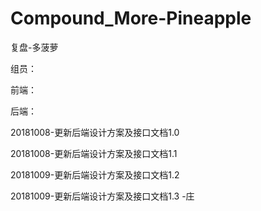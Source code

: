 # Compound_More-Pineapple
复盘-多菠萝

组员：

  前端：
  
  后端：
  

20181008-更新后端设计方案及接口文档1.0

20181008-更新后端设计方案及接口文档1.1
    
20181009-更新后端设计方案及接口文档1.2

20181009-更新后端设计方案及接口文档1.3 -庄


